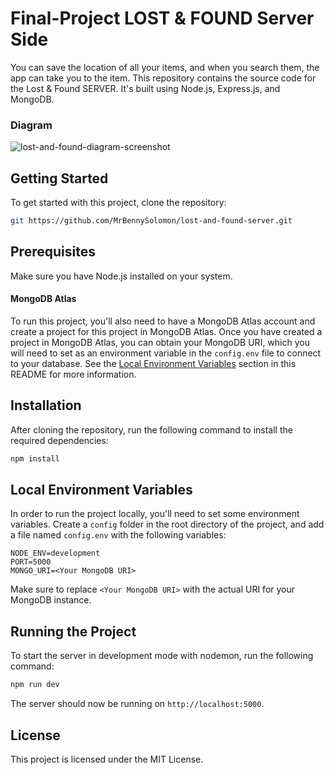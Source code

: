 # Final-Project LOST & FOUND Server Side

You can save the location of all your items, and when you search them, the app can take you to the item.
This repository contains the source code for the Lost & Found SERVER. It's built using Node.js, Express.js, and MongoDB.

### Diagram
![lost-and-found-diagram-screenshot](https://user-images.githubusercontent.com/53153372/230718140-2b51598e-3f1f-4bd5-9ae1-9f27969723f4.png)

## Getting Started

To get started with this project, clone the repository:

```bash
git https://github.com/MrBennySolomon/lost-and-found-server.git
```

## Prerequisites
Make sure you have Node.js installed on your system.

#### MongoDB Atlas

To run this project, you'll also need to have a MongoDB Atlas account and create a project for this project in MongoDB Atlas. Once you have created a project in MongoDB Atlas, you can obtain your MongoDB URI, which you will need to set as an environment variable in the `config.env` file to connect to your database. See the [Local Environment Variables](#local-environment-variables) section in this README for more information.

## Installation
After cloning the repository, run the following command to install the required dependencies:

```bash
npm install
```

## Local Environment Variables
In order to run the project locally, you'll need to set some environment variables. Create a `config` folder in the root directory of the project, and add a file named `config.env` with the following variables:

```env
NODE_ENV=development
PORT=5000
MONGO_URI=<Your MongoDB URI>
```

Make sure to replace `<Your MongoDB URI>` with the actual URI for your MongoDB instance.

## Running the Project
To start the server in development mode with nodemon, run the following command:

```bash
npm run dev
```

The server should now be running on `http://localhost:5000`.

## License
This project is licensed under the MIT License.
